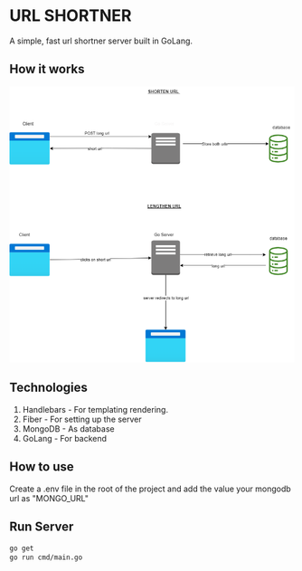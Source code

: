 # URL SHORTNER

A simple, fast url shortner server built in GoLang.

## How it works

![Alt text](./how-it-works.png "How a url shortner works")

## Technologies

1. Handlebars - For templating rendering.
2. Fiber - For setting up the server
3. MongoDB - As database
4. GoLang - For backend

## How to use

Create a .env file in the root of the project and add the value your mongodb url as "MONGO_URL"

## Run Server

    go get
    go run cmd/main.go
